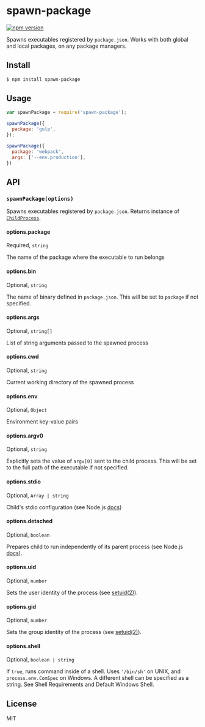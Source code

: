 # spawn-package

[![npm version](https://badge.fury.io/js/spawn-package.svg)](https://badge.fury.io/js/spawn-package)

Spawns executables registered by `package.json`.
Works with both global and local packages, on any package managers.

## Install

```sh
$ npm install spawn-package
```

## Usage

```javascript
var spawnPackage = require('spawn-package');

spawnPackage({
  package: 'gulp',
});

spawnPackage({
  package: 'webpack',
  args: ['--env.production'],
})
```

## API

### `spawnPackage(options)`

Spawns executables registered by `package.json`.
Returns instance of [`ChildProcess`](https://nodejs.org/docs/latest/api/child_process.html#child_process_class_childprocess).

#### options.package

Required, `string`

The name of the package where the executable to run belongs

#### options.bin

Optional, `string`

The name of binary defined in `package.json`.
This will be set to `package` if not specified.

#### options.args

Optional, `string[]`

List of string arguments passed to the spawned process

#### options.cwd

Optional, `string`

Current working directory of the spawned process

#### options.env

Optional, `Object`

Environment key-value pairs

#### options.argv0

Optional, `string`

Explicitly sets the value of `argv[0]` sent to the child process.
This will be set to the full path of the executable if not specified.

#### options.stdio

Optional, `Array | string`

Child's stdio configuration
(see Node.js [docs](https://nodejs.org/docs/latest/api/child_process.html#child_process_options_stdio))

#### options.detached

Optional, `boolean`

Prepares child to run independently of its parent process
(see Node.js [docs](https://nodejs.org/docs/latest/api/child_process.html#child_process_options_detached)).

#### options.uid

Optional, `number`

Sets the user identity of the process
(see [setuid(2)](http://man7.org/linux/man-pages/man2/setuid.2.html)).

#### options.gid

Optional, `number`

Sets the group identity of the process
(see [setuid(2)](http://man7.org/linux/man-pages/man2/setuid.2.html)).

#### options.shell

Optional, `boolean | string`

If `true`, runs command inside of a shell. Uses `'/bin/sh'` on UNIX, and `process.env.ComSpec` on Windows.
A different shell can be specified as a string. See Shell Requirements and Default Windows Shell.

## License

MIT
